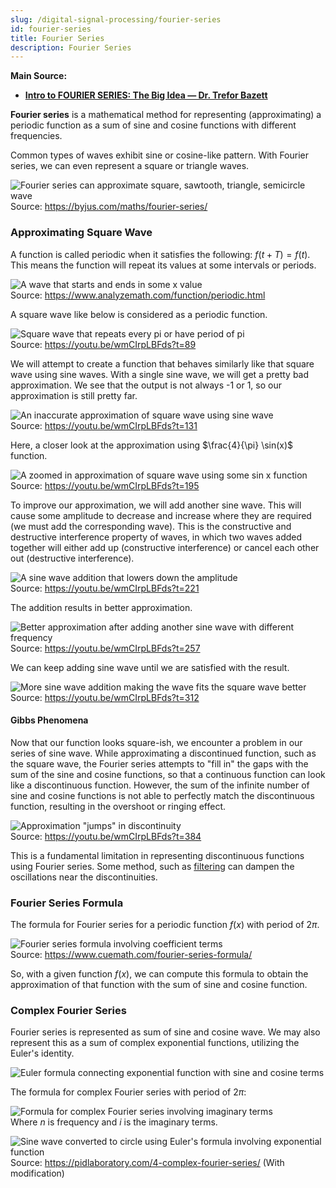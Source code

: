 ```yaml
---
slug: /digital-signal-processing/fourier-series
id: fourier-series
title: Fourier Series
description: Fourier Series
---
```


**Main Source:**

- **[Intro to FOURIER SERIES: The Big Idea — Dr. Trefor Bazett](https://youtu.be/wmCIrpLBFds)**

**Fourier series** is a mathematical method for representing (approximating) a periodic function as a sum of sine and cosine functions with different frequencies.

Common types of waves exhibit sine or cosine-like pattern. With Fourier series, we can even represent a square or triangle waves.

![Fourier series can approximate square, sawtooth, triangle, semicircle wave](./fourier-series-variation.png)  
Source: https://byjus.com/maths/fourier-series/

### Approximating Square Wave

A function is called periodic when it satisfies the following: $f(t + T) = f(t)$. This means the function will repeat its values at some intervals or periods.

![A wave that starts and ends in some x value](./periodic-function.png)  
Source: https://www.analyzemath.com/function/periodic.html

A square wave like below is considered as a periodic function.

![Square wave that repeats every pi or have period of pi](square-wave-periodic-function.png)  
Source: https://youtu.be/wmCIrpLBFds?t=89

We will attempt to create a function that behaves similarly like that square wave using sine waves. With a single sine wave, we will get a pretty bad approximation. We see that the output is not always -1 or 1, so our approximation is still pretty far.

![An inaccurate approximation of square wave using sine wave](./approximate-square-wave-1.png)  
Source: https://youtu.be/wmCIrpLBFds?t=131

Here, a closer look at the approximation using $\frac{4}{\pi} \sin(x)$ function.

![A zoomed in approximation of square wave using some sin x function](./approximate-square-wave-2.png)  
Source: https://youtu.be/wmCIrpLBFds?t=195

To improve our approximation, we will add another sine wave. This will cause some amplitude to decrease and increase where they are required (we must add the corresponding wave). This is the constructive and destructive interference property of waves, in which two waves added together will either add up (constructive interference) or cancel each other out (destructive interference).

![A sine wave addition that lowers down the amplitude](./approximate-square-wave-3.png)  
Source: https://youtu.be/wmCIrpLBFds?t=221

The addition results in better approximation.

![Better approximation after adding another sine wave with different frequency](./approximate-square-wave-4.png)  
Source: https://youtu.be/wmCIrpLBFds?t=257

We can keep adding sine wave until we are satisfied with the result.

![More sine wave addition making the wave fits the square wave better](./approximate-square-wave-5.png)  
Source: https://youtu.be/wmCIrpLBFds?t=312

#### Gibbs Phenomena

Now that our function looks square-ish, we encounter a problem in our series of sine wave. While approximating a discontinued function, such as the square wave, the Fourier series attempts to "fill in" the gaps with the sum of the sine and cosine functions, so that a continuous function can look like a discontinuous function. However, the sum of the infinite number of sine and cosine functions is not able to perfectly match the discontinuous function, resulting in the overshoot or ringing effect.

![Approximation "jumps" in discontinuity](./gibbs-phenomenon.png)  
Source: https://youtu.be/wmCIrpLBFds?t=384

This is a fundamental limitation in representing discontinuous functions using Fourier series. Some method, such as [filtering](/digital-signal-processing/filtering) can dampen the oscillations near the discontinuities.

### Fourier Series Formula

The formula for Fourier series for a periodic function $f(x)$ with period of $2\pi$.

![Fourier series formula involving coefficient terms](./fourier-series-formula.png)  
Source: https://www.cuemath.com/fourier-series-formula/

So, with a given function $f(x)$, we can compute this formula to obtain the approximation of that function with the sum of sine and cosine function.

### Complex Fourier Series

Fourier series is represented as sum of sine and cosine wave. We may also represent this as a sum of complex exponential functions, utilizing the Euler's identity.

![Euler formula connecting exponential function with sine and cosine terms](./euler-formula.png)

The formula for complex Fourier series with period of $2\pi$:

![Formula for complex Fourier series involving imaginary terms](./complex-fourier-series-formula.png)  
Where $n$ is frequency and $i$ is the imaginary terms.

![Sine wave converted to circle using Euler's formula involving exponential function](./complex-representation.png)  
Source: https://pidlaboratory.com/4-complex-fourier-series/ (With modification)
